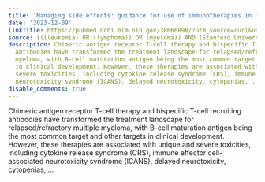 ```yaml
---
title: 'Managing side effects: guidance for use of immunotherapies in multiple myeloma'
date: '2023-12-09'
linkTitle: https://pubmed.ncbi.nlm.nih.gov/38066898/?utm_source=curl&utm_medium=rss&utm_campaign=pubmed-2&utm_content=1Rkszs2HVZ2RHP33OibaNFew6VK-LzjJWTD4GwmLlk8B-wCceh&fc=20220923065203&ff=20231210170626&v=2.17.9.post6+86293ac
source: (((leukemia) OR (lymphoma)) OR (myeloma)) AND (Stanford University[Affiliation])
description: Chimeric antigen receptor T-cell therapy and bispecific T-cell recruiting
  antibodies have transformed the treatment landscape for relapsed/refractory multiple
  myeloma, with B-cell maturation antigen being the most common target and other targets
  in clinical development. However, these therapies are associated with unique and
  severe toxicities, including cytokine release syndrome (CRS), immune effector cell-associated
  neurotoxicity syndrome (ICANS), delayed neurotoxicity, cytopenias, ...
disable_comments: true
---
```

Chimeric antigen receptor T-cell therapy and bispecific T-cell recruiting antibodies have transformed the treatment landscape for relapsed/refractory multiple myeloma, with B-cell maturation antigen being the most common target and other targets in clinical development. However, these therapies are associated with unique and severe toxicities, including cytokine release syndrome (CRS), immune effector cell-associated neurotoxicity syndrome (ICANS), delayed neurotoxicity, cytopenias, ...